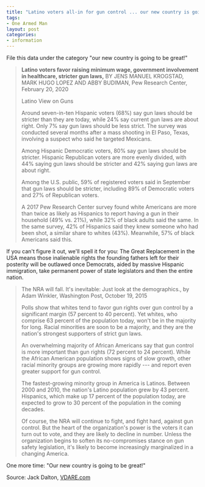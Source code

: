 ```yaml
---
title: "Latino voters all-in for gun control ... our new country is going to be great"
tags:
- One Armed Man
layout: post
categories:
- information
---
```


File this data under the category "our new country is going to be great!"

> **Latino voters favor raising minimum wage, government involvement in healthcare, stricter gun laws,** BY JENS MANUEL KROGSTAD, MARK HUGO LOPEZ AND ABBY BUDIMAN, Pew Research Center, February 20, 2020
>
> Latino View on Guns
>
> Around seven-in-ten Hispanic voters (68%) say gun laws should be stricter than they are today, while 24% say current gun laws are about right. Only 7% say gun laws should be less strict. The survey was conducted several months after a mass shooting in El Paso, Texas, involving a suspect who said he targeted Mexicans.
>
> Among Hispanic Democratic voters, 80% say gun laws should be stricter. Hispanic Republican voters are more evenly divided, with 44% saying gun laws should be stricter and 42% saying gun laws are about right.
>
> Among the U.S. public, 59% of registered voters said in September that gun laws should be stricter, including 89% of Democratic voters and 27% of Republican voters.
>
> A 2017 Pew Research Center survey found white Americans are more than twice as likely as Hispanics to report having a gun in their household (49% vs. 21%), while 32% of black adults said the same. In the same survey, 42% of Hispanics said they knew someone who had been shot, a similar share to whites (43%). Meanwhile, 57% of black Americans said this.

If you can't figure it out, we'll spell it for you: The Great Replacement in the USA means those inalienable rights the founding fathers left for their posterity will be outlawed once Democrats, aided by massive Hispanic immigration, take permanent power of state legislators and then the entire nation.

> The NRA will fall. It's inevitable: Just look at the demographics., by Adam Winkler, Washington Post, October 19, 2015
>
> Polls show that whites tend to favor gun rights over gun control by a significant margin (57 percent to 40 percent). Yet whites, who comprise 63 percent of the population today, won't be in the majority for long. Racial minorities are soon to be a majority, and they are the nation's strongest supporters of strict gun laws.
>
> An overwhelming majority of African Americans say that gun control is more important than gun rights (72 percent to 24 percent). While the African American population shows signs of slow growth, other racial minority groups are growing more rapidly --- and report even greater support for gun control.
>
> The fastest-growing minority group in America is Latinos. Between 2000 and 2010, the nation's Latino population grew by 43 percent. Hispanics, which make up 17 percent of the population today, are expected to grow to 30 percent of the population in the coming decades.
>
> Of course, the NRA will continue to fight, and fight hard, against gun control. But the heart of the organization's power is the voters it can turn out to vote, and they are likely to decline in number. Unless the organization begins to soften its no-compromises stance on gun safety legislation, it's likely to become increasingly marginalized in a changing America.

One more time: "Our new country is going to be great!"

Source: Jack Dalton, [VDARE.com](https://vdare.com/posts/latino-voters-all-in-for-gun-control-our-new-country-is-going-to-be-great)
